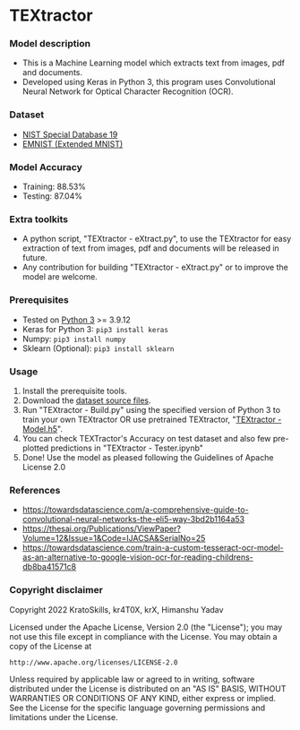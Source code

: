 # TEXtractor

### Model description
- This is a Machine Learning model which extracts text from images, pdf and documents.
- Developed using Keras in Python 3, this program uses Convolutional Neural Network for Optical Character Recognition (OCR).

### Dataset
- [NIST Special Database 19](https://www.nist.gov/srd/nist-special-database-19)
- [EMNIST (Extended MNIST)](https://www.kaggle.com/datasets/crawford/emnist)

### Model Accuracy
- Training: 88.53%
- Testing: 87.04%

### Extra toolkits
- A python script, "TEXtractor - eXtract.py", to use the TEXtractor for easy extraction of text from images, pdf and documents will be released in future.
- Any contribution for building "TEXtractor - eXtract.py" or to improve the model are welcome.

### Prerequisites
- Tested on [Python 3](https://www.python.org/) >= 3.9.12
- Keras for Python 3: `pip3 install keras`
- Numpy: `pip3 install numpy`
- Sklearn (Optional): `pip3 install sklearn`

### Usage
1. Install the prerequisite tools.
2. Download the [dataset source files](https://anonfiles.com/PeP2Vay7y5/emnist_source_files_rar).
3. Run "TEXtractor - Build.py" using the specified version of Python 3 to train your own TEXtractor
    OR
   use pretrained TEXtractor, "[TEXtractor - Model.h5](https://anonfiles.com/vb71V1y5y3/TEXtractor_-_Model_h5)".
4. You can check TEXTractor's Accuracy on test dataset and also few pre-plotted predictions in "TEXtractor - Tester.ipynb"
5. Done! Use the model as pleased following the Guidelines of Apache License 2.0

### References
- https://towardsdatascience.com/a-comprehensive-guide-to-convolutional-neural-networks-the-eli5-way-3bd2b1164a53
- https://thesai.org/Publications/ViewPaper?Volume=12&Issue=1&Code=IJACSA&SerialNo=25
- https://towardsdatascience.com/train-a-custom-tesseract-ocr-model-as-an-alternative-to-google-vision-ocr-for-reading-childrens-db8ba41571c8

### Copyright disclaimer
Copyright 2022 KratoSkills, kr4T0X, krX, Himanshu Yadav

Licensed under the Apache License, Version 2.0 (the "License");
you may not use this file except in compliance with the License.
You may obtain a copy of the License at

    http://www.apache.org/licenses/LICENSE-2.0

Unless required by applicable law or agreed to in writing, software
distributed under the License is distributed on an "AS IS" BASIS,
WITHOUT WARRANTIES OR CONDITIONS OF ANY KIND, either express or implied.
See the License for the specific language governing permissions and
limitations under the License.
